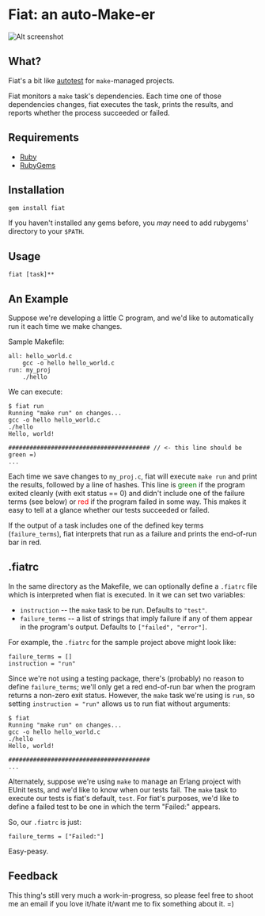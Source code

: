 # Fiat: an auto-Make-er

![Alt screenshot](http://i.imgur.com/EMu57.png)

## What?

Fiat's a bit like [autotest](http://www.zenspider.com/ZSS/Products/ZenTest/) for `make`-managed projects.

Fiat monitors a `make` task's dependencies. Each time one of those dependencies changes, fiat executes the task, prints the results, and reports whether the process succeeded or failed.

## Requirements

- [Ruby](http://www.ruby-lang.org/)
- [RubyGems](https://rubygems.org/)

## Installation

	gem install fiat

If you haven't installed any gems before, you *may* need to add rubygems' directory to your `$PATH`.

## Usage

	fiat [task]**

## An Example

Suppose we're developing a little C program, and we'd like to automatically run it each time we make changes.

Sample Makefile:

	all: hello_world.c
		gcc -o hello hello_world.c
	run: my_proj
		./hello
		
We can execute:

	$ fiat run
	Running "make run" on changes...
	gcc -o hello hello_world.c
	./hello
	Hello, world!
	
	######################################## // <- this line should be green =)
	...

Each time we save changes to `my_proj.c`, fiat will execute `make run` and print the results, followed by a line of hashes. This line is <span style="color: green;">green</span> if the program exited cleanly (with exit status == 0) and didn't include one of the failure terms (see below) or <span style="color: red;">red</span> if the program failed in some way. This makes it easy to tell at a glance whether our tests succeeded or failed.

If the output of a task includes one of the defined key terms (`failure_terms`), fiat interprets that run as a failure and prints the end-of-run bar in red.

## .fiatrc

In the same directory as the Makefile, we can optionally define a `.fiatrc` file which is interpreted when fiat is executed. In it we can set two variables:

- `instruction` -- the `make` task to be run. Defaults to `"test"`.
- `failure_terms` -- a list of strings that imply failure if any of them appear in the program's output. Defaults to `["failed", "error"]`.

For example, the `.fiatrc` for the sample project above might look like:

	failure_terms = []
	instruction = "run"

Since we're not using a testing package, there's (probably) no reason to define `failure_terms`; we'll only get a red end-of-run bar when the program returns a non-zero exit status.  However, the `make` task we're using is `run`, so setting `instruction = "run"` allows us to run fiat without arguments:

	$ fiat
	Running "make run" on changes...
	gcc -o hello hello_world.c
	./hello
	Hello, world!
	
	########################################
	...

Alternately, suppose we're using `make` to manage an Erlang project with EUnit tests, and we'd like to know when our tests fail. The `make` task to execute our tests is fiat's default, `test`.  For fiat's purposes, we'd like to define a failed test to be one in which the term "Failed:" appears.

So, our `.fiatrc` is just:

	failure_terms = ["Failed:"]

Easy-peasy.

## Feedback

This thing's still very much a work-in-progress, so please feel free to shoot me an email if you love it/hate it/want me to fix something about it. =)

